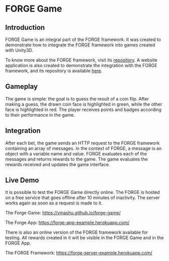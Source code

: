 # FORGE Game

## Introduction
FORGE Game is an integral part of the FORGE framework. It was created to demonstrate how to integrate the FORGE framework into games created with Unity3D.

To know more about the FORGE framework, visit its [repository](https://github.com/Vinashu/forge-server). A website application is also created to demonstrate the integration with the FORGE framework, and its repository is available [here](https://github.com/Vinashu/forge-app).

## Gameplay
The game is simple: the goal is to guess the result of a coin flip. After making a guess, the drawn coin face is highlighted in green, while the other face is highlighted in red. The player receives points and badges according to their performance in the game.

## Integration
After each bet, the game sends an HTTP request to the FORGE framework containing an array of messages. In the context of FORGE, a message is an object with a variable name and value. FORGE evaluates each of the messages and returns rewards to the game. The game evaluates the rewards received and updates the game interface.

## Live Demo
It is possible to test the FORGE Game directly online. The FORGE is hosted on a free service that goes offline after 10 minutes of inactivity. The server works again as soon as a request is made to it.

The Forge Game: https://vinashu.github.io/forge-game/

The Forge App: https://forge-app-example.herokuapp.com/

There is also an online version of the FORGE framework available for testing. All rewards created in it will be visible in the FORGE Game and in the FORGE App.

The FORGE Framework: https://forge-server-example.herokuapp.com/